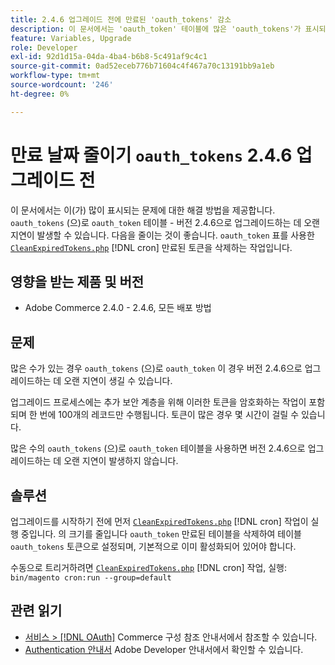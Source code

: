 ```yaml
---
title: 2.4.6 업그레이드 전에 만료된 'oauth_tokens' 감소
description: 이 문서에서는 'oauth_token' 테이블에 많은 'oauth_tokens'가 표시되던 문제에 대한 해결 방법을 제공합니다. 이러한 경우 버전 2.4.6으로 업그레이드하는 데 오랜 시간이 걸릴 수 있습니다. CleanExpiredTokens.php를 사용하여 'oauth_token' 테이블을 줄이는 것이 좋습니다.
feature: Variables, Upgrade
role: Developer
exl-id: 92d1d15a-04da-4ba4-b6b8-5c491af9c4c1
source-git-commit: 0ad52eceb776b71604c4f467a70c13191bb9a1eb
workflow-type: tm+mt
source-wordcount: '246'
ht-degree: 0%

---
```


# 만료 날짜 줄이기 `oauth_tokens` 2.4.6 업그레이드 전

이 문서에서는 이(가) 많이 표시되는 문제에 대한 해결 방법을 제공합니다. `oauth_tokens` (으)로 `oauth_token` 테이블 - 버전 2.4.6으로 업그레이드하는 데 오랜 지연이 발생할 수 있습니다. 다음을 줄이는 것이 좋습니다. `oauth_token` 표를 사용한 [`CleanExpiredTokens.php`](https://github.com/magento/magento2/blob/2.4.5-p2/app/code/Magento/Integration/Cron/CleanExpiredTokens.php) [!DNL cron] 만료된 토큰을 삭제하는 작업입니다.

## 영향을 받는 제품 및 버전

* Adobe Commerce 2.4.0 - 2.4.6, 모든 배포 방법

## 문제

많은 수가 있는 경우 `oauth_tokens` (으)로 `oauth_token` 이 경우 버전 2.4.6으로 업그레이드하는 데 오랜 지연이 생길 수 있습니다.

업그레이드 프로세스에는 추가 보안 계층을 위해 이러한 토큰을 암호화하는 작업이 포함되며 한 번에 100개의 레코드만 수행됩니다. 토큰이 많은 경우 몇 시간이 걸릴 수 있습니다.

많은 수의 `oauth_tokens` (으)로 `oauth_token` 테이블을 사용하면 버전 2.4.6으로 업그레이드하는 데 오랜 지연이 발생하지 않습니다.

## 솔루션

업그레이드를 시작하기 전에 먼저 [`CleanExpiredTokens.php`](https://github.com/magento/magento2/blob/2.4.5-p2/app/code/Magento/Integration/Cron/CleanExpiredTokens.php) [!DNL cron] 작업이 실행 중입니다. 의 크기를 줄입니다 `oauth_token` 만료된 테이블을 삭제하여 테이블 `oauth_tokens` 토큰으로 설정되며, 기본적으로 이미 활성화되어 있어야 합니다.

수동으로 트리거하려면 [`CleanExpiredTokens.php`](https://github.com/magento/magento2/blob/2.4.5-p2/app/code/Magento/Integration/Cron/CleanExpiredTokens.php) [!DNL cron] 작업, 실행:
```bin/magento cron:run --group=default```

## 관련 읽기

* [서비스 > [!DNL OAuth]](https://experienceleague.adobe.com/docs/commerce-admin/config/services/oauth.html) Commerce 구성 참조 안내서에서 참조할 수 있습니다.
* [Authentication 안내서](https://developer.adobe.com/developer-console/docs/guides/authentication/) Adobe Developer 안내서에서 확인할 수 있습니다.

